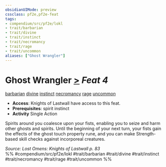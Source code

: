 ```yaml
---
obsidianUIMode: preview
cssclass: pf2e,pf2e-feat
tags:
- compendium/src/pf2e/lokl
- trait/barbarian
- trait/divine
- trait/instinct
- trait/necromancy
- trait/rage
- trait/uncommon
aliases: ["Ghost Wrangler"]
---
```

# Ghost Wrangler  [>](/rules/core-rulebook/chapter-9-playing-the-game.md#Actions "Single Action") *Feat 4*  
[barbarian](/rules/traits/barbarian.md)  [divine](/rules/traits/divine.md)  [instinct](/rules/traits/instinct.md)  [necromancy](/rules/traits/necromancy.md)  [rage](/rules/traits/rage.md)  [uncommon](/rules/traits/uncommon.md)  

- **Access**: Knights of Lastwall have access to this feat.
- **Prerequisites**: spirit instinct
- **Activity** Single Action

Spirits around you coalesce upon your fists, enabling you to seize and harm other ghosts and spirits. Until the beginning of your next turn, your fists gain the effects of the ghost touch property rune, and you can make Strength-based skill checks against incorporeal creatures.

*Source: Lost Omens: Knights of Lastwall p. 83*  
%% #compendium/src/pf2e/lokl #trait/barbarian #trait/divine #trait/instinct #trait/necromancy #trait/rage #trait/uncommon %%